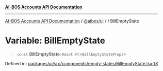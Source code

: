 [**AI-BOS Accounts API Documentation**](../../../README.md)

***

[AI-BOS Accounts API Documentation](../../../README.md) / [@aibos/ui](../README.md) / [](../README.md) / BillEmptyState

# Variable: BillEmptyState

> `const` **BillEmptyState**: `React.FC`\<`BillEmptyStateProps`\>

Defined in: [packages/ui/src/components/empty-states/BillEmptyState.tsx:18](https://github.com/pohlai88/accounts/blob/48103fb36d28b2b9bfb33472b6de2f719773cde9/packages/ui/src/components/empty-states/BillEmptyState.tsx#L18)
